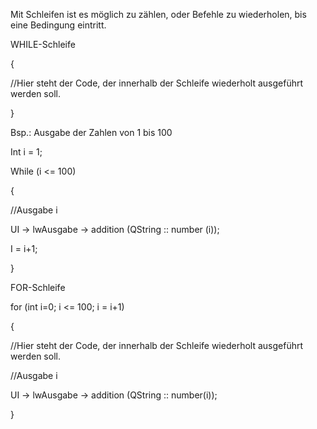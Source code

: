 Mit Schleifen ist es möglich zu zählen, oder Befehle zu wiederholen, bis eine Bedingung eintritt.


WHILE-Schleife

{

//Hier steht der Code, der innerhalb der Schleife wiederholt ausgeführt werden soll.

}

Bsp.: Ausgabe der Zahlen von 1 bis 100

Int i = 1;

While (i <= 100)

{

//Ausgabe i

UI -> lwAusgabe -> addition (QString :: number (i));

I = i+1;

}

FOR-Schleife

for (int i=0; i <= 100; i = i+1)

{

//Hier steht der Code, der innerhalb der Schleife wiederholt ausgeführt werden soll.

//Ausgabe i

UI -> lwAusgabe -> addition (QString :: number(i));

}
